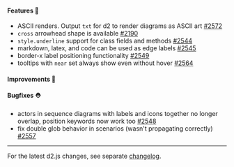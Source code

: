 #### Features 🚀

- ASCII renders. Output `txt` for d2 to render diagrams as ASCII art [#2572](https://github.com/terrastruct/d2/pull/2572)
- `cross` arrowhead shape is available [#2190](https://github.com/terrastruct/d2/pull/2190)
- `style.underline` support for class fields and methods [#2544](https://github.com/terrastruct/d2/pull/2544)
- markdown, latex, and code can be used as edge labels [#2545](https://github.com/terrastruct/d2/pull/2545)
- border-x label positioning functionality [#2549](https://github.com/terrastruct/d2/pull/2549)
- tooltips with `near` set always show even without hover [#2564](https://github.com/terrastruct/d2/pull/2564)

#### Improvements 🧹

#### Bugfixes ⛑️

- actors in sequence diagrams with labels and icons together no longer overlap, position keywords now work too [#2548](https://github.com/terrastruct/d2/pull/2548)
- fix double glob behavior in scenarios (wasn't propagating correctly) [#2557](https://github.com/terrastruct/d2/pull/2557)

---

For the latest d2.js changes, see separate [changelog](https://github.com/terrastruct/d2/blob/master/d2js/js/CHANGELOG.md).
